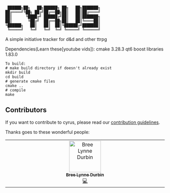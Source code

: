 ```
 ██████╗██╗   ██╗██████╗ ██╗   ██╗███████╗
██╔════╝╚██╗ ██╔╝██╔══██╗██║   ██║██╔════╝
██║      ╚████╔╝ ██████╔╝██║   ██║███████╗
██║       ╚██╔╝  ██╔══██╗██║   ██║╚════██║
╚██████╗   ██║   ██║  ██║╚██████╔╝███████║
 ╚═════╝   ╚═╝   ╚═╝  ╚═╝ ╚═════╝ ╚══════╝
```

 
A simple initiative tracker for d&amp;d and other ttrpg


Dependencies(Learn these[youtube vids]):
cmake 3.28.3
qt6
boost libraries 1.83.0


```
To build:
# make build directory if doesn't already exist
mkdir build
cd build
# generate cmake files
cmake ..
# compile
make
```


## Contributors

If you want to contribute to cyrus, please read our [contribution guidelines](CONTRIBUTING.md).

Thanks goes to these wonderful people:

<!-- ALL-CONTRIBUTORS-LIST:START - Do not remove or modify this section -->
<!-- prettier-ignore-start -->
<!-- markdownlint-disable -->
<table>
  <tbody>
    <tr>
      <td align="center" valign="top" width="14.28%"><a href="https://breedurbin.carrd.co"><img src="https://avatars.githubusercontent.com/u/88691414?v=4?s=100" width="100px;" alt="Bree Lynne Durbin"/><br /><sub><b>Bree Lynne Durbin</b></sub></a><br /><a href="#code-BreeDurbin" title="Code">💻</a></td>
    </tr>
  </tbody>
</table>

<!-- markdownlint-restore -->
<!-- prettier-ignore-end -->

<!-- ALL-CONTRIBUTORS-LIST:END -->

